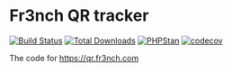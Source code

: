 # Fr3nch QR tracker

[![Build Status](https://github.com/fr3nch13/qr.fr3nch.com/actions/workflows/ci.yml/badge.svg?branch=main)](https://github.com/fr3nch13/qr.fr3nch.com/actions/workflows/ci.yml)
[![Total Downloads](https://img.shields.io/packagist/dt/fr3nch13/qr.fr3nch.com.svg?style=flat-square)](https://packagist.org/packages/fr3nch13/qr.fr3nch.com)
[![PHPStan](https://img.shields.io/badge/PHPStan-level%208-brightgreen.svg?style=flat-square)](https://github.com/phpstan/phpstan)
[![codecov](https://codecov.io/gh/fr3nch13/qr.fr3nch.com/graph/badge.svg?token=xHC0xjLXxq)](https://codecov.io/gh/fr3nch13/qr.fr3nch.com)

The code for https://qr.fr3nch.com
